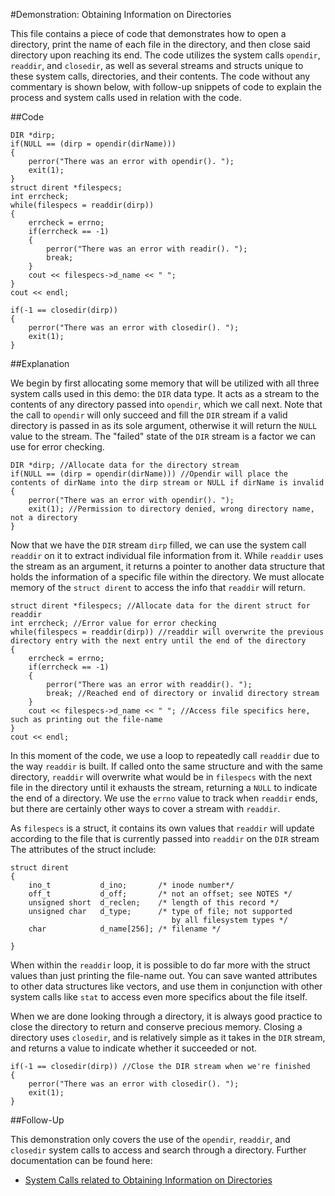 #Demonstration: Obtaining Information on Directories

This file contains a piece of code that demonstrates how to open a directory, print the name of each file in the directory, and then close said directory upon reaching its end. The code utilizes the system calls `opendir`, `readdir`, and `closedir`, as well as several streams and structs unique to these system calls, directories, and their contents. The code without any commentary is shown below, with follow-up snippets of code to explain the process and system calls used in relation with the code.

##Code

```
DIR *dirp;
if(NULL == (dirp = opendir(dirName)))
{
	perror("There was an error with opendir(). ");
	exit(1);
}
struct dirent *filespecs;
int errcheck;
while(filespecs = readdir(dirp))
{
	errcheck = errno;
	if(errcheck == -1)
	{
		perror("There was an error with readir(). ");
		break;
	}
	cout << filespecs->d_name << " ";
}
cout << endl;

if(-1 == closedir(dirp))
{
	perror("There was an error with closedir(). ");
	exit(1);
}
```

##Explanation

We begin by first allocating some memory that will be utilized with all three system calls used in this demo: the `DIR` data type. It acts as a stream to the contents of any directory passed into `opendir`, which we call next. Note that the call to `opendir` will only succeed and fill the `DIR` stream if a valid directory is passed in as its sole argument, otherwise it will return the `NULL` value to the stream. The "failed" state of the `DIR` stream is a factor we can use for error checking.

```
DIR *dirp; //Allocate data for the directory stream
if(NULL == (dirp = opendir(dirName))) //Opendir will place the contents of dirName into the dirp stream or NULL if dirName is invalid
{
	perror("There was an error with opendir(). ");
	exit(1); //Permission to directory denied, wrong directory name, not a directory
}
```

Now that we have the `DIR` stream `dirp` filled, we can use the system call `readdir` on it to extract individual file information from it. While `readdir` uses the stream as an argument, it returns a pointer to another data structure that holds the information of a specific file within the directory. We must allocate memory of the `struct dirent` to access the info that `readdir` will return.

```
struct dirent *filespecs; //Allocate data for the dirent struct for readdir
int errcheck; //Error value for error checking
while(filespecs = readdir(dirp)) //readdir will overwrite the previous directory entry with the next entry until the end of the directory
{
	errcheck = errno; 
	if(errcheck == -1)
	{
		perror("There was an error with readdir(). ");
		break; //Reached end of directory or invalid directory stream
	}
	cout << filespecs->d_name << " "; //Access file specifics here, such as printing out the file-name
}
cout << endl;
```

In this moment of the code, we use a loop to repeatedly call `readdir` due to the way `readdir` is built. If called onto the same structure and with the same directory, `readdir` will overwrite what would be in `filespecs` with the next file in the directory until it exhausts the stream, returning a `NULL` to indicate the end of a directory. We use the `errno` value to track when `readdir` ends, but there are certainly other ways to cover a stream with `readdir`.

As `filespecs` is a struct, it contains its own values that `readdir` will update according to the file that is currently passed into `readdir` on the `DIR` stream The attributes of the struct include:

```
struct dirent
{
	ino_t			d_ino;		 /* inode number*/
	off_t			d_off;		 /* not an offset; see NOTES */
	unsigned short	d_reclen;	 /* length of this record */
	unsigned char	d_type;		 /* type of file; not supported
								    by all filesystem types */
	char			d_name[256]; /* filename */

}
```

When within the `readdir` loop, it is possible to do far more with the struct values than just printing the file-name out. You can save wanted attributes to other data structures like vectors, and use them in conjunction with other system calls like `stat` to access even more specifics about the file itself.

When we are done looking through a directory, it is always good practice to close the directory to return and conserve precious memory. Closing a directory uses `closedir`, and is relatively simple as it takes in the `DIR` stream, and returns a value to indicate whether it succeeded or not.

```
if(-1 == closedir(dirp)) //Close the DIR stream when we're finished
{
	perror("There was an error with closedir(). ");
	exit(1);
}
```

##Follow-Up

This demonstration only covers the use of the `opendir`, `readdir`, and `closedir` system calls to access and search through a directory. Further documentation can be found here:
* [System Calls related to Obtaining Information on Directories](./dir.md)

